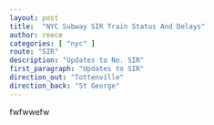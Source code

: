 ```yaml
---
layout: post
title:  "NYC Subway SIR Train Status And Delays"
author: reece
categories: [ "nyc" ]
route: "SIR"
description: "Updates to No. SIR"
first_paragraph: "Updates to SIR"
direction_out: "Tottenville"
direction_back: "St George"
---
```


fwfwwefw
